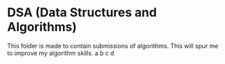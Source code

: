 # DSA (Data Structures and Algorithms)

This folder is made to contain submissions of algorithms.
This will spur me to improve my algorithm skills.
a b c d